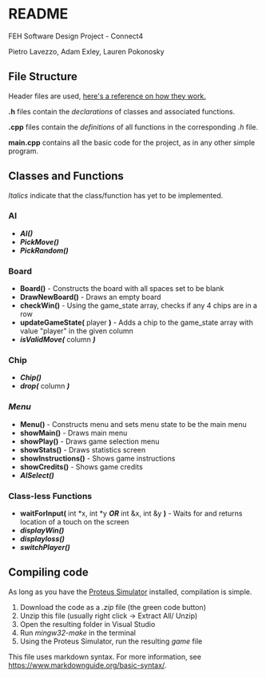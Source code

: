 # README
FEH Software Design Project - Connect4

Pietro Lavezzo, Adam Exley, Lauren Pokonosky

## File Structure

Header files are used, [here's a reference on how they work.](https://www.learncpp.com/cpp-tutorial/header-files/)

**.h** files contain the *declarations* of classes and associated functions.

**.cpp** files contain the *definitions* of all functions in the corresponding *.h* file.

**main.cpp** contains all the basic code for the project, as in any other simple program.

## Classes and Functions
*Italics* indicate that the class/function has yet to be implemented.

### AI
- ***AI()***
- ***PickMove()***
- ***PickRandom()***

### Board
- **Board()** - Constructs the board with all spaces set to be blank
- **DrawNewBoard()** - Draws an empty board
- **checkWin()** - Using the game_state array, checks if any 4 chips are in a row
- **updateGameState(** player **)** - Adds a chip to the game_state array with value "player" in the given column
- ***isValidMove(*** column ***)***

### Chip
- ***Chip()***
- ***drop(*** column ***)***

### *Menu* 
- **Menu()** - Constructs menu and sets menu state to be the main menu
- **showMain()** - Draws main menu
- **showPlay()** - Draws game selection menu
- **showStats()** - Draws statistics screen
- **showInstructions()** - Shows game instructions
- **showCredits()** - Shows game credits
- ***AISelect()***

### Class-less Functions
- **waitForInput(** int *x, int *y ***OR*** int &x, int &y **)** - Waits for and returns location of a touch on the screen
- ***displayWin()***
- ***displayloss()***
- ***switchPlayer()***

## Compiling code
As long as you have the [Proteus Simulator](https://feh.osu.edu/simulator/) installed, compilation is simple.

1. Download the code as a *.zip* file (the green code button)
2. Unzip this file (usually right click -> Extract All/ Unzip)
3. Open the resulting folder in Visual Studio
4. Run *mingw32-make* in the terminal
5. Using the Proteus Simulator, run the resulting *game* file



This file uses markdown syntax. For more information, see https://www.markdownguide.org/basic-syntax/.
